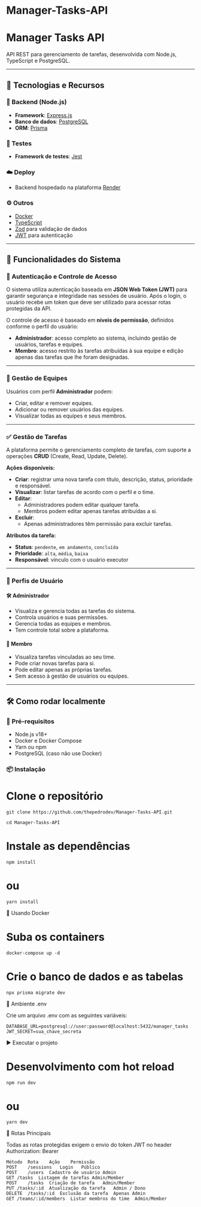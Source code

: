 # Manager-Tasks-API
# Manager Tasks API

API REST para gerenciamento de tarefas, desenvolvida com Node.js, TypeScript e PostgreSQL.

---

## 🚀 Tecnologias e Recursos

### 🧠 Backend (Node.js)

- **Framework**: [Express.js](https://expressjs.com/)
- **Banco de dados**: [PostgreSQL](https://www.postgresql.org/)
- **ORM**: [Prisma](https://www.prisma.io/)

### 🧪 Testes

- **Framework de testes**: [Jest](https://jestjs.io/)

### ☁️ Deploy

- Backend hospedado na plataforma [Render](https://render.com/)

### ⚙️ Outros

- [Docker](https://www.docker.com/)
- [TypeScript](https://www.typescriptlang.org/)
- [Zod](https://zod.dev/) para validação de dados
- [JWT](https://jwt.io/) para autenticação

---

## 📘 Funcionalidades do Sistema

### 🔐 Autenticação e Controle de Acesso

O sistema utiliza autenticação baseada em **JSON Web Token (JWT)** para garantir segurança e integridade nas sessões de usuário. Após o login, o usuário recebe um token que deve ser utilizado para acessar rotas protegidas da API.

O controle de acesso é baseado em **níveis de permissão**, definidos conforme o perfil do usuário:

- **Administrador**: acesso completo ao sistema, incluindo gestão de usuários, tarefas e equipes.
- **Membro**: acesso restrito às tarefas atribuídas à sua equipe e edição apenas das tarefas que lhe foram designadas.

---

### 👥 Gestão de Equipes

Usuários com perfil **Administrador** podem:

- Criar, editar e remover equipes.
- Adicionar ou remover usuários das equipes.
- Visualizar todas as equipes e seus membros.

---

### ✅ Gestão de Tarefas

A plataforma permite o gerenciamento completo de tarefas, com suporte a operações **CRUD** (Create, Read, Update, Delete).

**Ações disponíveis:**

- **Criar**: registrar uma nova tarefa com título, descrição, status, prioridade e responsável.
- **Visualizar**: listar tarefas de acordo com o perfil e o time.
- **Editar**:
  - Administradores podem editar qualquer tarefa.
  - Membros podem editar apenas tarefas atribuídas a si.
- **Excluir**:
  - Apenas administradores têm permissão para excluir tarefas.

**Atributos da tarefa:**

- **Status**: `pendente`, `em andamento`, `concluída`
- **Prioridade**: `alta`, `média`, `baixa`
- **Responsável**: vínculo com o usuário executor

---

### 👤 Perfis de Usuário

#### 🛠️ Administrador

- Visualiza e gerencia todas as tarefas do sistema.
- Controla usuários e suas permissões.
- Gerencia todas as equipes e membros.
- Tem controle total sobre a plataforma.

#### 👤 Membro

- Visualiza tarefas vinculadas ao seu time.
- Pode criar novas tarefas para si.
- Pode editar apenas as próprias tarefas.
- Sem acesso à gestão de usuários ou equipes.

---
## 🛠️ Como rodar localmente

### 🔁 Pré-requisitos

- Node.js v18+
- Docker e Docker Compose
- Yarn ou npm
- PostgreSQL (caso não use Docker)

### 📦 Instalação


# Clone o repositório
```
git clone https://github.com/thepedrodev/Manager-Tasks-API.git

cd Manager-Tasks-API
```
# Instale as dependências
```
npm install
```
# ou
```
yarn install
```
🐳 Usando Docker

# Suba os containers
```
docker-compose up -d
```
# Crie o banco de dados e as tabelas
```
npx prisma migrate dev
```
📂 Ambiente .env

Crie um arquivo .env com as seguintes variáveis:
```
DATABASE_URL=postgresql://user:password@localhost:5432/manager_tasks
JWT_SECRET=sua_chave_secreta
```
▶️ Executar o projeto

# Desenvolvimento com hot reload

```
npm run dev
```
# ou
``` yarn dev ```

📮 Rotas Principais

Todas as rotas protegidas exigem o envio do token JWT no header Authorization: Bearer <token>
```
Método	Rota	Ação	Permissão
POST	/sessions	Login	Público
POST	/users	Cadastro de usuário	Admin
GET	/tasks	Listagem de tarefas	Admin/Member
POST	/tasks	Criação de tarefa	Admin/Member
PUT	/tasks/:id	Atualização da tarefa	Admin / Dono
DELETE	/tasks/:id	Exclusão da tarefa	Apenas Admin
GET	/teams/:id/members	Listar membros do time	Admin/Member
